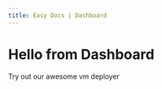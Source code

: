 ```yaml
---
title: Easy Docs | Dashboard
---
```


# Hello from Dashboard

Try out our awesome vm deployer
<tf-vm></tf-vm>